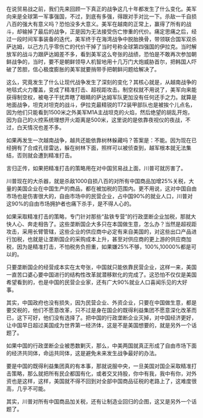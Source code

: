 在说贸易战之前，我们先来回顾一下真正的战争这几十年都发生了什么变化。美军向来是全球第一军事强国，不过，到底有多强，得跟对手对比一下。杀敌一千自损八百的强大有意义吗？恐怕没多大意义。美军在越南的正常上，赢得了所有的战斗，却输掉了最后的战争，正是因为无法接受伤亡惨重的代价。痛定思痛之后，经过一段时间军事装备的迭代，美军终于在海湾战争中脱胎换骨，带领联合国军双杀萨达姆，以己方几乎零伤亡的代价干掉了当时号称全球第四强国的伊拉克。当时解放军的战斗力跟萨达姆差不多，看到美军这么夸张的战绩，恐怕是不敢再次参加朝鲜战争的，当时，要不是朝鲜领导人机智地用十几万门大炮威胁首尔，把韩国人吓破了苦胆，信心极度膨胀的美军就要捎带手把朝鲜问题给解决了。

这么，究竟发生了什么让现代战争发生了深刻的变化？其核心就是，从越南战争的地毯式火力覆盖，变成了精准打击、超视距攻击。制空权就不用说了，美军向来能获得制空权，被电子干扰弄瞎了眼睛的萨达姆军队更加没有任何还手之力。就算是地面战争，坦克对坦克的战斗，伊拉克最精锐的T72装甲部队也是被挨个儿点名，因为他们只能看到1500米之外美军M1A主战坦克的火焰，然后绝望的胡乱开炮，因为自己的火控系统理想开火距离是500米，这里说的是依靠夜视仪的夜战，不过，白天情况也差不多。

如果再发生一次越南战争，越共还能依靠树林躲藏吗？答案是：不能。因为现在已经拥有了合成孔径雷达，躲在树林下面，照样可以被侦查到，越军根本就无法集结，否则就会遭到精准打击。

言归正传，如果把精准打击的策略用在对中国贸易战上面，川普可就厉害了。

川普现在的大杀器，就是杀敌1000自损八百的对所有中国商品加增25%关税，大量的美国企业在中国生产的商品，都在被加税的范围内。更不用说，这对中国自由市场也是伤害很大的，自由市场中的民营企业，占中国90%的就业人口，川普对这90%的自由市场拥护者也痛下杀手，是不得人心的。

如果采取精准打击的策略，专门针对那些“盐铁专营”的行政垄断企业加税，那就大快人心、奔走相告了。这些垄断国企大多只在本国做生意，怎么办？当然是超视距攻击，采用长臂管辖，这些企业的供应商中必定有来自美国的，对这些出口产品进行加税，也就是让垄断国企的采购成本上升，甚至对供应商的更上游的供应商加税，因为是精准打击，不怕税务负担重，如果嫌25%不够，100%,10000%都是可以的。

只要垄断国企的经营成本实在太夸张，中国就只能依靠民营企业，这样一来，美国一直苦口婆心要中国进行的结构性改革就潜移默化的完成了。这恐怕不仅仅是美国希望看到的，也是中国的民营企业家，还有广大90%就业人口喜闻乐见的大好事。

其实，中国政府也没有损失，因为民营企业、外资企业，只要在中国做生意，都是要交税的，他们不愿意改革，只不过是身在国企的既得利益集团不愿意深化改革而已，这下可好，他们没有选择了。把中国的行政垄断企业灭掉，对中国经济更好，让中国早日超过美国成为世界第一经济体，这是不是美国想要的，就是另外一个话题了。

如果中国的行政垄断企业被悉数剿灭，那么，中美两国就真正形成了自由市场下面的经济共同体，命运共同体，这是避免未来发生战争最好的办法。

要是中国的既得利益集团真的有本事，那就说服中央，一旦美国对国企采取精准打击策略，那么就把所有民企都国有化，或者交叉持股，你中有我，我中有你，对外资也是这样，这样，美国就不得不回到对全部中国商品征税的老路上了，这难度很高，几乎不可能。

其实，川普对所有中国商品加关税，还有让制造业回归的企图，这又是另外一个话题了。